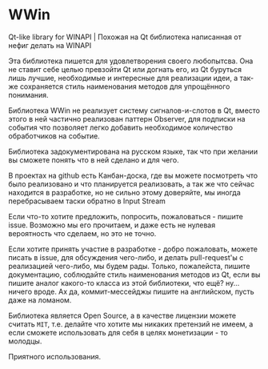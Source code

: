 # WWin
Qt-like library for WINAPI | Похожая на Qt библиотека написанная от нефиг делать на WINAPI

Эта библиотека пишется для удовлетворения своего любопытсва.
Она не ставит себе целью превзойти Qt или догнать его,
из Qt буруться лишь лучшие, необходимые и интересные для реализации идеи,
а так-же сохраняется стиль наименования методов для упрощённого понимания.

Библиотека WWin не реализует систему сигналов-и-слотов в Qt,
вместо этого в ней частично реализован паттерн Observer, для подписки на события
что позволяет легко добавить необходимое количество обработчиков на событие.

Библиотека задокументирована на русском языке, так что при желании вы сможете понять
что в ней сделано и для чего.

В проектах на github есть Канбан-доска, где вы можете посмотреть что было реализовано
и что планируется реализовать, а так же что сейчас находится в разработке, но не сильно
этому доверяйте, мы иногда перебрасываем таски обратно в Input Stream

Если что-то хотите предложить, попросить, пожаловаться - пишите issue.
Возможно мы его прочитаем, и даже есть не нулевая вероятность что сделаем, но это не точно.

Если хотите принять участие в разработке - добро пожаловать, можете писать в issue,
для обсуждения чего-либо, и делать pull-request'ы с реализацией чего-либо, мы будем рады.
Только, пожалейста, пишите документацию, соблюдайте стиль наименования методов из Qt, если
вы пишите аналог какого-то класса из этой библиотеки, что ещё? ну... ничего вроде.
Ах да, коммит-мессейджы пишите на английском, пусть даже на ломаном.

Библиотека является Open Source, а в качестве лицензии можете считать `MIT`, т.е. делайте что хотите
мы никаких претензий не имеем, а если сможете использовать для себя в целях монетизации - то молодцы.

Приятного использования.
